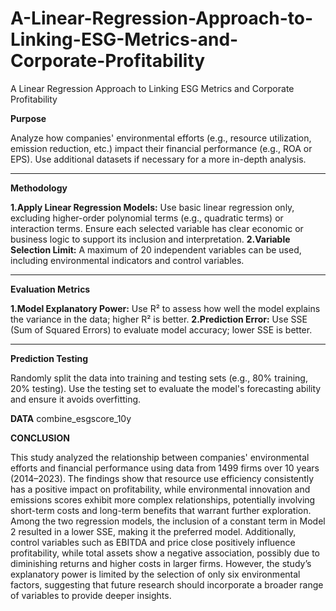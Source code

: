 # A-Linear-Regression-Approach-to-Linking-ESG-Metrics-and-Corporate-Profitability
A Linear Regression Approach to Linking ESG Metrics and Corporate Profitability


**Purpose**

Analyze how companies' environmental efforts (e.g., resource utilization, emission reduction, etc.) impact their financial performance (e.g., ROA or EPS).
Use additional datasets if necessary for a more in-depth analysis.

------------
**Methodology**

**1.Apply Linear Regression Models:**
Use basic linear regression only, excluding higher-order polynomial terms (e.g., quadratic terms) or interaction terms.
Ensure each selected variable has clear economic or business logic to support its inclusion and interpretation.
**2.Variable Selection Limit:**
A maximum of 20 independent variables can be used, including environmental indicators and control variables.

------------
**Evaluation Metrics**

**1.Model Explanatory Power:** Use R² to assess how well the model explains the variance in the data; higher R² is better.
**2.Prediction Error:** Use SSE (Sum of Squared Errors) to evaluate model accuracy; lower SSE is better.

--------------
**Prediction Testing**

Randomly split the data into training and testing sets (e.g., 80% training, 20% testing). Use the testing set to evaluate the model's forecasting ability and ensure it avoids overfitting.


**DATA** combine_esgscore_10y



**CONCLUSION**

This study analyzed the relationship between companies' environmental efforts and financial performance using data from 1499 firms over 10 years (2014–2023). The findings show that resource use efficiency consistently has a positive impact on profitability, while environmental innovation and emissions scores exhibit more complex relationships, potentially involving short-term costs and long-term benefits that warrant further exploration. Among the two regression models, the inclusion of a constant term in Model 2 resulted in a lower SSE, making it the preferred model. Additionally, control variables such as EBITDA and price close positively influence profitability, while total assets show a negative association, possibly due to diminishing returns and higher costs in larger firms. However, the study’s explanatory power is limited by the selection of only six environmental factors, suggesting that future research should incorporate a broader range of variables to provide deeper insights.
